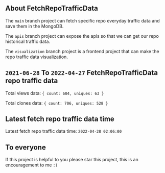 ## About FetchRepoTrafficData

The `main` branch project can fetch specific repo everyday traffic data and save them in the MongoDB.

The `apis` branch project can expose the apis so that we can get our repo historical traffic data.

The `visualization` branch project is a frontend project that can make the repo traffic data visualization.

## `2021-06-28` To `2022-04-27` FetchRepoTrafficData repo traffic data

Total views data: `{ count: 604, uniques: 63 }`

Total clones data: `{ count: 706, uniques: 528 }`

## Latest fetch repo traffic data time

Latest fetch repo traffic data time: `2022-04-28 02:06:00`

## To everyone

If this project is helpful to you please star this project, this is an encouragement to me `:)`



